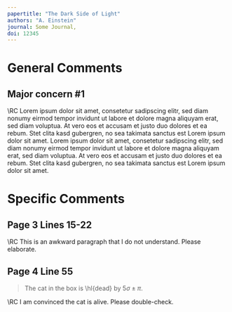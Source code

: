 ```yaml
---
papertitle: "The Dark Side of Light"
authors: "A. Einstein"
journal: Some Journal,
doi: 12345
---
```


# General Comments

## Major concern \#1

\RC Lorem ipsum dolor sit amet, consetetur sadipscing elitr, sed diam nonumy eirmod tempor invidunt ut labore et dolore magna aliquyam erat, sed diam voluptua. At vero eos et accusam et justo duo dolores et ea rebum. Stet clita kasd gubergren, no sea takimata sanctus est Lorem ipsum dolor sit amet. Lorem ipsum dolor sit amet, consetetur sadipscing elitr, sed diam nonumy eirmod tempor invidunt ut labore et dolore magna aliquyam erat, sed diam voluptua. At vero eos et accusam et justo duo dolores et ea rebum. Stet clita kasd gubergren, no sea takimata sanctus est Lorem ipsum dolor sit amet.

# Specific Comments

## Page 3 Lines 15-22

\RC This is an awkward paragraph that I do not understand. Please elaborate.

## Page 4 Line 55

> The cat in the box is \hl{dead} by $5\sigma\pm\pi$.

\RC I am convinced the cat is alive. Please double-check.

